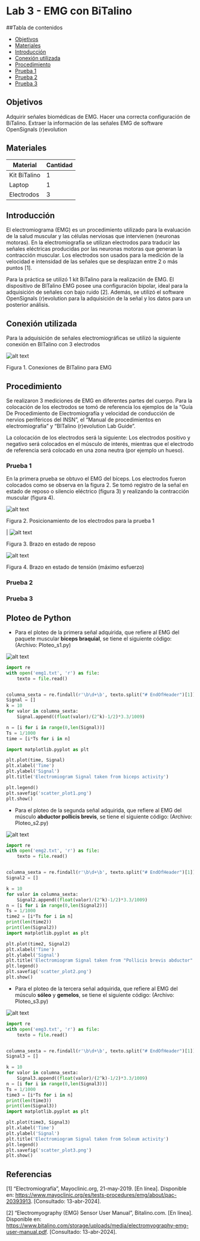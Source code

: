 # Lab 3 - EMG con BiTalino
##Tabla de contenidos
- [Objetivos](#objetivos)
- [Materiales](#materiales)
- [Introducción](#introducción)
- [Conexión utilizada](#Conexión-utilizada)
- [Procedimiento](#Procedimiento)
- [Prueba 1](#Prueba-1)
- [Prueba 2](#Prueba-2)
- [Prueba 3](#Prueba-3)
  
##  Objetivos
Adquirir señales biomédicas de EMG.
Hacer una correcta configuración de BiTalino.
Extraer la información de las señales EMG de software OpenSignals (r)evolution

## Materiales
| Material | Cantidad |
|--------------|--------------|
| Kit BiTalino    | 1    |
| Laptop    | 1    |
| Electrodos    | 3    |

## Introducción

El electromiograma (EMG) es un procedimiento utilizado para la evaluación de la salud muscular y las células nerviosas que intervienen (neuronas motoras). En la electromiografía se utilizan electrodos para traducir las señales eléctricas producidas por las neuronas motoras que generan la contracción muscular. Los electrodos son usados para la medición de la velocidad e intensidad de las señales que se desplazan entre 2 o más puntos [1].

Para la práctica se utilizó 1 kit BiTalino para la realización de EMG. El dispositivo de BITalino EMG posee una configuración bipolar, ideal para la adquisición de señales con bajo ruido [2]. Además, se utilizó el software OpenSignals (r)evolution para la adquisición de la señal y los datos para un posterior análisis.

## Conexión utilizada

Para la adquisición de señales electromiográficas se utilizó la siguiente conexión en BITalino con 3 electrodos

![alt text](image.png)

Figura 1. Conexiones de BITalino para EMG

## Procedimiento

Se realizaron 3 mediciones de EMG en diferentes partes del cuerpo. Para la colocación de los electrodos se tomó de referencia los ejemplos de la “Guía De Procedimiento de Electromiografía y velocidad de conducción de nervios periféricos del INSN”, el “Manual de procedimientos en electromiografía” y “BITalino (r)evolution Lab Guide”.  

La colocación de los electrodos será la siguiente: Los electrodos positivo y negativo será colocados en el músculo de interés, mientras que el electrodo de referencia será colocado en una zona neutra (por ejemplo un hueso).

### Prueba 1

En la primera prueba se obtuvo el EMG del bíceps. Los electrodos fueron colocados como se observa en la figura 2. Se tomó registro de la señal en estado de reposo o silencio eléctrico (figura 3) y realizando la contracción muscular (figura 4).

![alt text](image-1.png)

Figura 2. Posicionamiento de los electrodos para la prueba 1

| ![alt text](image-2.png)

Figura 3. Brazo en estado de reposo

![alt text](image-3.png)

Figura 4. Brazo en estado de tensión (máximo esfuerzo)

### Prueba 2

### Prueba 3

##  Ploteo de Python

- Para el ploteo de la primera señal adquirida, que refiere al EMG del paquete muscular **biceps braquial**, se tiene el siguiente código: 
(Archivo: Ploteo_s1.py)

![alt text](scatter_plot1.png)

```python
import re
with open('emg1.txt', 'r') as file:
    texto = file.read()


columna_sexta = re.findall(r'\b\d+\b', texto.split("# EndOfHeader")[1])
Signal = []
k = 10
for valor in columna_sexta:
    Signal.append((float(valor)/(2^k)-1/2)*3.3/1009)

n = [i for i in range(0,len(Signal))]
Ts = 1/1000
time = [i*Ts for i in n]

import matplotlib.pyplot as plt

plt.plot(time, Signal)
plt.xlabel('Time')
plt.ylabel('Signal')
plt.title('Electromiogram Signal taken from biceps activity')

plt.legend()
plt.savefig('scatter_plot1.png')
plt.show()
```
- Para el ploteo de la segunda señal adquirida, que refiere al EMG del músculo __abductor pollicis brevis__, se tiene el siguiente código: 
(Archivo: Ploteo_s2.py)

![alt text](scatter_plot2.png)

```python 
import re
with open('emg2.txt', 'r') as file:
    texto = file.read()


columna_sexta = re.findall(r'\b\d+\b', texto.split("# EndOfHeader")[1])
Signal2 = []

k = 10
for valor in columna_sexta:
    Signal2.append((float(valor)/(2^k)-1/2)*3.3/1009)
n = [i for i in range(0,len(Signal2))]
Ts = 1/1000
time2 = [i*Ts for i in n]
print(len(time2))
print(len(Signal2))
import matplotlib.pyplot as plt

plt.plot(time2, Signal2)
plt.xlabel('Time')
plt.ylabel('Signal')
plt.title('Electromiogram Signal taken from "Pollicis brevis abductor" activity')
plt.legend()
plt.savefig('scatter_plot2.png')
plt.show()

```
- Para el ploteo de la tercera señal adquirida, que refiere al EMG del músculo __sóleo__ y __gemelos__, se tiene el siguiente código: 
(Archivo: Ploteo_s3.py)

![alt text](scatter_plot3.png)

```python
import re
with open('emg3.txt', 'r') as file:
    texto = file.read()


columna_sexta = re.findall(r'\b\d+\b', texto.split("# EndOfHeader")[1])
Signal3 = []

k = 10
for valor in columna_sexta:
    Signal3.append((float(valor)/(2^k)-1/2)*3.3/1009)
n = [i for i in range(0,len(Signal3))]
Ts = 1/1000
time3 = [i*Ts for i in n]
print(len(time3))
print(len(Signal3))
import matplotlib.pyplot as plt

plt.plot(time3, Signal3)
plt.xlabel('Time')
plt.ylabel('Signal')
plt.title('Electromiogram Signal taken from Soleum activity')
plt.legend()
plt.savefig('scatter_plot3.png')
plt.show()
```

## Referencias

[1]  “Electromiografía”, Mayoclinic.org, 21-may-2019. [En línea]. Disponible en: https://www.mayoclinic.org/es/tests-procedures/emg/about/pac-20393913. [Consultado: 13-abr-2024].

[2] “Electromyography (EMG) Sensor User Manual”, Bitalino.com. [En línea]. Disponible en: https://www.bitalino.com/storage/uploads/media/electromyography-emg-user-manual.pdf. [Consultado: 13-abr-2024].
